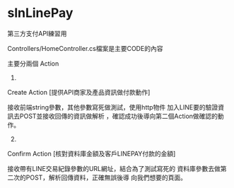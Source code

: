# slnLinePay
第三方支付API練習用

Controllers/HomeController.cs檔案是主要CODE的內容

主要分兩個 Action

1.

Create Action [提供API商家及產品資訊做付款動作]

接收前端string參數，其他參數寫死做測試，使用http物件
加入LINE要的驗證資訊去POST並接收回傳的資訊做解析
，確認成功後導向第二個Action做確認的動作。

2.

Confirm Action [核對資料庫金額及客戶LINEPAY付款的金額]

接收帶有LINE交易紀錄參數的URL網址，結合為了測試寫死的
資料庫參數去做第二次的POST，解析回傳資料，正確無誤後導
向我們想要的頁面。
